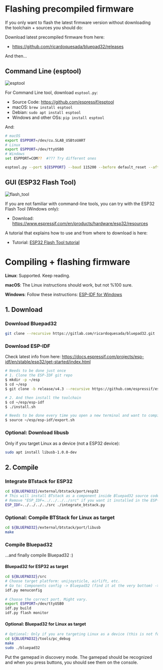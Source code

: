# Flashing precompiled firmware

If you only want to flash the latest firmware version without downloading the toolchain + sources you should do:

Download latest precompiled firmware from here:

- https://github.com/ricardoquesada/bluepad32/releases

And then...

## Command Line (esptool)

![esptool](https://lh3.googleusercontent.com/UfYRw0D2m6DUy337fskfNYP6FA3oj_AgATe6QU3y5OvGe14DaI5amCb-rhmGliSepoFYmhvX-u5uzq5N0wChP0lr0eSOrY4YMLB__UBZ8tY8ASbw5DgI6dUX-oEt2ZpWHPLpnBdxryA=-no)

For Command Line tool, download `esptool.py`:

- Source Code: https://github.com/espressif/esptool
- macOS: `brew install esptool`
- Debian: `sudo apt install esptool`
- Windows and other OSs: `pip install esptool`

And:

```sh
# macOS
export ESPPORT=/dev/cu.SLAB_USBtoUART
# Linux
export ESPPORT=/dev/ttyUSB0
# Windows
set ESPPORT=COM??  #??? Try different ones

esptool.py --port ${ESPPORT} --baud 115200 --before default_reset --after hard_reset write_flash 0x0000 bluepad32-unijoysticle-full.bin
```

## GUI (ESP32 Flash Tool)

![flash_tool](https://lh3.googleusercontent.com/pw/ACtC-3c6KvmSei83mYKogxIadcq7tWamg41jsNk7pqJOpjnPhNoeN3uYjehB94wAja72mIDRNrhrWIqG0Sle1gxZHr0gANCSJyDFUcSfXMdoetUTynure2UrjRv7WkZEYnj0nqpiYJ54mwj85jDLkFrnD4jd-g=-no)

If you are not familiar with command-line tools, you can try with the ESP32 Flash Tool (Windows only):

- Download: https://www.espressif.com/en/products/hardware/esp32/resources

A tutorial that explains how to use and from where to download is here:

- Tutorial: [ESP32 Flash Tool tutorial](http://iot-bits.com/esp32/esp32-flash-download-tool-tutorial/)

# Compiling + flashing firmware

**Linux**: Supported. Keep reading.

**macOS**: The Linux instructions should work, but not %100 sure.

**Windows**:  Follow these instructions: [ESP-IDF for Windows][esp-idf-windows]

[esp-idf-windows]: https://docs.espressif.com/projects/esp-idf/en/latest/esp32/get-started/windows-setup.html

## 1. Download

### Download Bluepad32

```sh
git clone --recursive https://gitlab.com/ricardoquesada/bluepad32.git
```

### Download ESP-IDF

Check latest info from here: https://docs.espressif.com/projects/esp-idf/en/stable/esp32/get-started/index.html

```sh
# Needs to be done just once
# 1. Clone the ESP-IDF git repo
$ mkdir -p ~/esp
$ cd ~/esp
$ git clone -b release/v4.3 --recursive https://github.com/espressif/esp-idf.git

# 2. And then install the toolchain
$ cd ~/esp/esp-idf
$ ./install.sh
```

```sh
# Needs to be done every time you open a new terminal and want to compile Bluepad32
$ source ~/esp/esp-idf/export.sh
```

### Optional: Download libusb

Only if you target Linux as a device (not a ESP32 device):

```sh
sudo apt install libusb-1.0.0-dev
```

## 2. Compile

### Integrate BTstack for ESP32

```sh
cd ${BLUEPAD32}/external/btstack/port/esp32
# This will install BTstack as a component inside Bluepad32 source code (recommended).
# Remove "ESP_IDF=../../../../src" if you want it installed in the ESP-IDF folder
ESP_IDF=../../../../src ./integrate_btstack.py
```

### Optional: Compile BTStack for Linux as target

```sh
cd ${BLUEPAD32}/external/btstack/port/libusb
make
```

### Compile Bluepad32

...and finally compile Bluepad32 :)

#### Bluepad32 for ESP32 as target

```sh
cd ${BLUEPAD32}/src
# Choose target platform: unijoysticle, airlift, etc.
# Go to: Components config -> Bluepad32 (find it at the very bottom) -> Target platform
idf.py menuconfig
 
# Choose the correct port. Might vary.
export ESPPORT=/dev/ttyUSB0
idf.py build
idf.py flash monitor
```

#### Optional: Bluepad32 for Linux as target

```sh
# Optional: Only if you are targeting Linux as a device (this is not for the ESP32!)
cd ${BLUEPAD32}/tools/pc_debug
make
sudo ./bluepad32
```

Put the gamepad in discovery mode. The gamepad should be recognized and when you press buttons, you should see them on the console.

[1]: https://www.aliexpress.com/item/MH-ET-LIVE-ESP32-MINI-KIT-WiFi-Bluetooth-Internet-of-Things-development-board-based-ESP8266-Fully/32819107932.html
[2]: https://wiki.wemos.cc/products:d1:d1_mini
[3]: https://github.com/bluekitchen/btstack/blob/master/port/esp32/README.md
